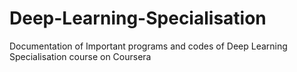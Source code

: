 # Deep-Learning-Specialisation
Documentation of Important programs and codes of Deep Learning Specialisation course on Coursera
